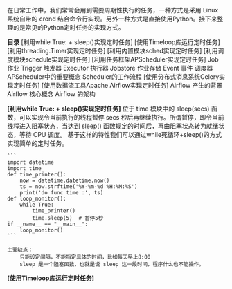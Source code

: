 在日常工作中，我们常常会用到需要周期性执行的任务，一种方式是采用 Linux 系统自带的 crond 结合命令行实现。另外一种方式是直接使用Python。接下来整理的是常见的Python定时任务的实现方式。

**目录**
    [利用while True: + sleep()实现定时任务]
    [使用Timeloop库运行定时任务]
    [利用threading.Timer实现定时任务]
    [利用内置模块sched实现定时任务]
    [利用调度模块schedule实现定时任务]
    [利用任务框架APScheduler实现定时任务]
        Job 作业
        Trigger 触发器
        Executor 执行器
        Jobstore 作业存储
        Event 事件
        调度器
        APScheduler中的重要概念
        Scheduler的工作流程
    [使用分布式消息系统Celery实现定时任务]
    [使用数据流工具Apache Airflow实现定时任务]
        Airflow 产生的背景
        Airflow 核心概念
        Airflow 的架构
    
**[利用while True: + sleep()实现定时任务]**
    位于 time 模块中的 sleep(secs) 函数，可以实现令当前执行的线程暂停 secs 秒后再继续执行。所谓暂停，即令当前线程进入阻塞状态，当达到 sleep() 函数规定的时间后，再由阻塞状态转为就绪状态，等待 CPU 调度。
    基于这样的特性我们可以通过while死循环+sleep()的方式实现简单的定时任务。
    
    ```
    import datetime
    import time
    def time_printer():
        now = datetime.datetime.now()
        ts = now.strftime('%Y-%m-%d %H:%M:%S')
        print('do func time :', ts)
    def loop_monitor():
        while True:
            time_printer()
            time.sleep(5)  # 暂停5秒
    if __name__ == "__main__":
        loop_monitor()
    ```
    
    主要缺点：
        只能设定间隔，不能指定具体的时间，比如每天早上8:00
        sleep 是一个阻塞函数，也就是说 sleep 这一段时间，程序什么也不能操作。  
  
**[使用Timeloop库运行定时任务]**  
